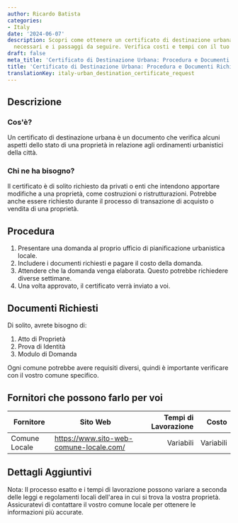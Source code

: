 ```yaml
---
author: Ricardo Batista
categories:
- Italy
date: '2024-06-07'
description: Scopri come ottenere un certificato di destinazione urbana, i documenti
  necessari e i passaggi da seguire. Verifica costi e tempi con il tuo comune locale.
draft: false
meta_title: 'Certificato di Destinazione Urbana: Procedura e Documenti Richiesti'
title: 'Certificato di Destinazione Urbana: Procedura e Documenti Richiesti'
translationKey: italy-urban_destination_certificate_request
---
```



## Descrizione
### Cos'è?

Un certificato di destinazione urbana è un documento che verifica alcuni aspetti dello stato di una proprietà in relazione agli ordinamenti urbanistici della città.

### Chi ne ha bisogno?

Il certificato è di solito richiesto da privati o enti che intendono apportare modifiche a una proprietà, come costruzioni o ristrutturazioni. Potrebbe anche essere richiesto durante il processo di transazione di acquisto o vendita di una proprietà.

## Procedura

1. Presentare una domanda al proprio ufficio di pianificazione urbanistica locale.
2. Includere i documenti richiesti e pagare il costo della domanda.
3. Attendere che la domanda venga elaborata. Questo potrebbe richiedere diverse settimane.
4. Una volta approvato, il certificato verrà inviato a voi.

## Documenti Richiesti

Di solito, avrete bisogno di:

1. Atto di Proprietà
2. Prova di Identità
3. Modulo di Domanda

Ogni comune potrebbe avere requisiti diversi, quindi è importante verificare con il vostro comune specifico.

## Fornitori che possono farlo per voi

| Fornitore          |     Sito Web            |     Tempi di Lavorazione  |       Costo      |
| ---------------- | -------------------- |  --------: | -----------: |
| Comune Locale  |  https://www.sito-web-comune-locale.com/       |       Variabili        |        Variabili       |

## Dettagli Aggiuntivi
Nota: Il processo esatto e i tempi di lavorazione possono variare a seconda delle leggi e regolamenti locali dell'area in cui si trova la vostra proprietà. Assicuratevi di contattare il vostro comune locale per ottenere le informazioni più accurate.